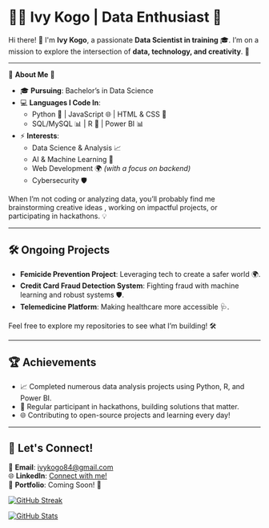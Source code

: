 # 👩‍💻 Ivy Kogo | Data Enthusiast 🌟

Hi there! 👋 I'm **Ivy Kogo**, a passionate **Data Scientist in training** 🎓. I’m on a mission to explore the intersection of **data, technology, and creativity**. 🚀

---

🌸 **About Me** 🌸

- 🎓 **Pursuing**: Bachelor’s in Data Science  
- 💻 **Languages I Code In**:  
  - Python 🐍 | JavaScript 🌐 | HTML & CSS 🎨  
  - SQL/MySQL 📊 | R 📘 | Power BI 📊  
- ⚡ **Interests**:  
  - Data Science & Analysis 📈
  - AI & Machine Learning 🤖 
  - Web Development 🌍 *(with a focus on backend)*  
  - Cybersecurity 🛡️    

When I’m not coding or analyzing data, you’ll probably find me brainstorming creative ideas , working on impactful projects, or participating in hackathons. 💡

---

## 🛠️ Ongoing Projects

- **Femicide Prevention Project**: Leveraging tech to create a safer world 🌍.  
- **Credit Card Fraud Detection System**: Fighting fraud with machine learning and robust systems 🛡️.  
- **Telemedicine Platform**: Making healthcare more accessible 🩺.  

Feel free to explore my repositories to see what I’m building! 🛠️

---

## 🏆 Achievements

- 📈 Completed numerous data analysis projects using Python, R, and Power BI.  
- 🥇 Regular participant in hackathons, building solutions that matter.  
- 🌐 Contributing to open-source projects and learning every day!  

---

## 🌟 Let's Connect!

📧 **Email**: [ivykogo84@gmail.com](mailto:ivykogo84@gmail.com)  
🌐 **LinkedIn**: [Connect with me!](https://www.linkedin.com/in/ivy-kogo-877527306?utm_source=share&utm_campaign=share_via&utm_content=profile&utm_medium=android_app)  
💼 **Portfolio**: Coming Soon! 🚀  

[![GitHub Streak](https://streak-stats.demolab.com/?user=ivykogo&theme=dark)](https://git.io/streak-stats)

[![GitHub Stats](https://github-readme-stats.vercel.app/api?username=ivykogo&show_icons=true&theme=dark)](https://github.com/ivykogo)
